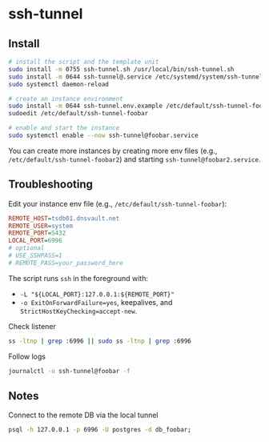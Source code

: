 # ssh-tunnel

## Install

```bash
# install the script and the template unit
sudo install -m 0755 ssh-tunnel.sh /usr/local/bin/ssh-tunnel.sh
sudo install -m 0644 ssh-tunnel@.service /etc/systemd/system/ssh-tunnel@.service
sudo systemctl daemon-reload

# create an instance environment
sudo install -m 0644 ssh-tunnel.env.example /etc/default/ssh-tunnel-foobar
sudoedit /etc/default/ssh-tunnel-foobar

# enable and start the instance
sudo systemctl enable --now ssh-tunnel@foobar.service
```

You can create more instances by creating more env files (e.g., `/etc/default/ssh-tunnel-foobar2`) and starting `ssh-tunnel@foobar2.service`.

## Troubleshooting

Edit your instance env file (e.g., `/etc/default/ssh-tunnel-foobar`):

```ini
REMOTE_HOST=tsdb01.dnsvault.net
REMOTE_USER=system
REMOTE_PORT=5432
LOCAL_PORT=6996
# optional
# USE_SSHPASS=1
# REMOTE_PASS=your_password_here
```

The script runs `ssh` in the foreground with:

- `-L "${LOCAL_PORT}:127.0.0.1:${REMOTE_PORT}"`
- `-o ExitOnForwardFailure=yes`, keepalives, and `StrictHostKeyChecking=accept-new`.

Check listener

```bash
ss -ltnp | grep :6996 || sudo ss -ltnp | grep :6996
```

Follow logs

```bash
journalctl -u ssh-tunnel@foobar -f
```

## Notes

Connect to the remote DB via the local tunnel

```bash
psql -h 127.0.0.1 -p 6996 -U postgres -d db_foobar;
```
